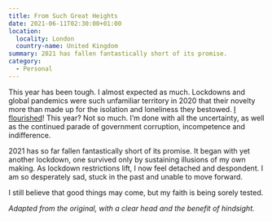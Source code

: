 ```yaml
---
title: From Such Great Heights
date: 2021-06-11T02:30:00+01:00
location:
  locality: London
  country-name: United Kingdom
summary: 2021 has fallen fantastically short of its promise.
category:
  - Personal
---
```

This year has been tough. I almost expected as much. Lockdowns and global pandemics were such unfamiliar territory in 2020 that their novelty more than made up for the isolation and loneliness they bestowed. [I flourished][1]! This year? Not so much. I’m done with all the uncertainty, as well as the continued parade of government corruption, incompetence and indifference.

2021 has so far fallen fantastically short of its promise. It began with yet another lockdown, one survived only by sustaining illusions of my own making. As lockdown restrictions lift, I now feel detached and despondent. I am so desperately sad, stuck in the past and unable to move forward.

I still believe that good things may come, but my faith is being sorely tested.

*Adapted from the original, with a clear head and the benefit of hindsight.*

[1]: /2021/01/2020_in_review/
